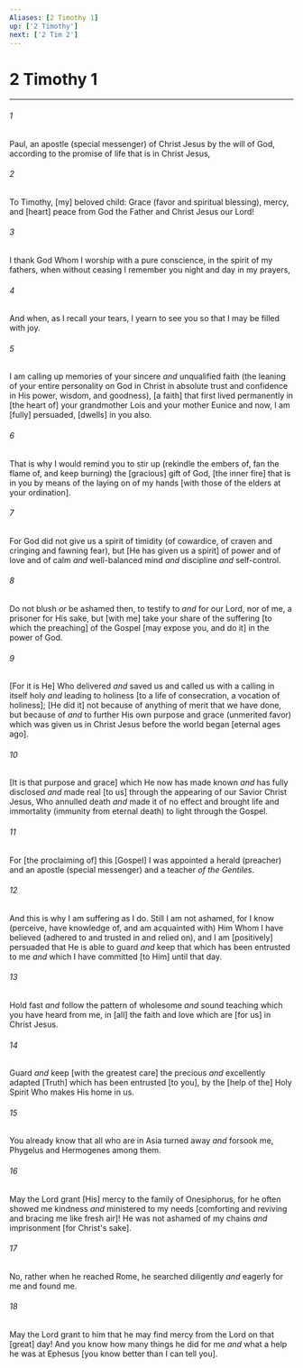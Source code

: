 ```yaml
---
Aliases: [2 Timothy 1]
up: ['2 Timothy']
next: ['2 Tim 2']
---
```

# 2 Timothy 1

***


###### 1 


Paul, an apostle (special messenger) of Christ Jesus by the will of God, according to the promise of life that is in Christ Jesus, 


###### 2 


To Timothy, [my] beloved child: Grace (favor and spiritual blessing), mercy, and [heart] peace from God the Father and Christ Jesus our Lord! 


###### 3 


I thank God Whom I worship with a pure conscience, in the spirit of my fathers, when without ceasing I remember you night and day in my prayers, 


###### 4 


And when, as I recall your tears, I yearn to see you so that I may be filled with joy. 


###### 5 


I am calling up memories of your sincere _and_ unqualified faith (the leaning of your entire personality on God in Christ in absolute trust and confidence in His power, wisdom, and goodness), [a faith] that first lived permanently in [the heart of] your grandmother Lois and your mother Eunice and now, I am [fully] persuaded, [dwells] in you also. 


###### 6 


That is why I would remind you to stir up (rekindle the embers of, fan the flame of, and keep burning) the [gracious] gift of God, [the inner fire] that is in you by means of the laying on of my hands [with those of the elders at your ordination]. 


###### 7 


For God did not give us a spirit of timidity (of cowardice, of craven and cringing and fawning fear), but [He has given us a spirit] of power and of love and of calm _and_ well-balanced mind _and_ discipline _and_ self-control. 


###### 8 


Do not blush _or_ be ashamed then, to testify to _and_ for our Lord, nor of me, a prisoner for His sake, but [with me] take your share of the suffering [to which the preaching] of the Gospel [may expose you, and do it] in the power of God. 


###### 9 


[For it is He] Who delivered _and_ saved us and called us with a calling in itself holy _and_ leading to holiness [to a life of consecration, a vocation of holiness]; [He did it] not because of anything of merit that we have done, but because of _and_ to further His own purpose and grace (unmerited favor) which was given us in Christ Jesus before the world began [eternal ages ago]. 


###### 10 


[It is that purpose and grace] which He now has made known _and_ has fully disclosed _and_ made real [to us] through the appearing of our Savior Christ Jesus, Who annulled death _and_ made it of no effect and brought life and immortality (immunity from eternal death) to light through the Gospel. 


###### 11 


For [the proclaiming of] this [Gospel] I was appointed a herald (preacher) and an apostle (special messenger) and a teacher _of the Gentiles_. 


###### 12 


And this is why I am suffering as I do. Still I am not ashamed, for I know (perceive, have knowledge of, and am acquainted with) Him Whom I have believed (adhered to and trusted in and relied on), and I am [positively] persuaded that He is able to guard _and_ keep that which has been entrusted to me _and_ which I have committed [to Him] until that day. 


###### 13 


Hold fast _and_ follow the pattern of wholesome _and_ sound teaching which you have heard from me, in [all] the faith and love which are [for us] in Christ Jesus. 


###### 14 


Guard _and_ keep [with the greatest care] the precious _and_ excellently adapted [Truth] which has been entrusted [to you], by the [help of the] Holy Spirit Who makes His home in us. 


###### 15 


You already know that all who are in Asia turned away _and_ forsook me, Phygelus and Hermogenes among them. 


###### 16 


May the Lord grant [His] mercy to the family of Onesiphorus, for he often showed me kindness _and_ ministered to my needs [comforting and reviving and bracing me like fresh air]! He was not ashamed of my chains _and_ imprisonment [for Christ's sake]. 


###### 17 


No, rather when he reached Rome, he searched diligently _and_ eagerly for me and found me. 


###### 18 


May the Lord grant to him that he may find mercy from the Lord on that [great] day! And you know how many things he did for me _and_ what a help he was at Ephesus [you know better than I can tell you].
